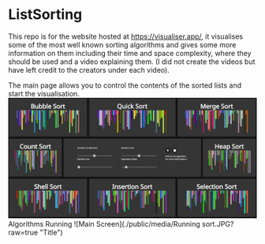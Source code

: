 # ListSorting

This repo is for the website hosted at https://visualiser.app/, it visualises some of the most well known sorting algorithms
and gives some more information on them including their time and space complexity, where they should be used and a video explaining them. (I did not create the videos but have left credit to the creators under each video).

The main page allows you to control the contents of the sorted lists and start the visualisation.
![Main Screen](./public/media/Homepage.JPG?raw=true "Title")
Algorithms Running
![Main Screen](./public/media/Running sort.JPG?raw=true "Title")
